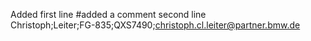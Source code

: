 Added first line
#added a comment
second line
<br>
Christoph;Leiter;FG-835;QXS7490;christoph.cl.leiter@partner.bmw.de<br>

